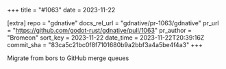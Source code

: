 +++
title = "#1063"
date = 2023-11-22

[extra]
repo = "gdnative"
docs_rel_url = "gdnative/pr-1063/gdnative"
pr_url = "https://github.com/godot-rust/gdnative/pull/1063"
pr_author = "Bromeon"
sort_key = 2023-11-22
date_time = 2023-11-22T20:39:16Z
commit_sha = "83ca5c21bc0f8f7101680b9a2bbf3a4a5be4f4a3"
+++

Migrate from bors to GitHub merge queues
